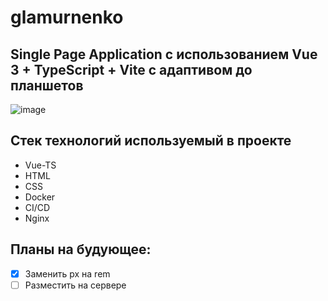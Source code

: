 # glamurnenko

## Single Page Application с использованием Vue 3 + TypeScript + Vite с адаптивом до планшетов

![image](https://user-images.githubusercontent.com/75541723/202222007-e89b5124-7da0-410b-96cf-0040f4d9c467.png)


## Стек технологий используемый в проекте
- Vue-TS
- HTML
- CSS
- Docker
- CI/CD
- Nginx

## Планы на будующее:
- [X] Заменить px на rem
- [ ] Разместить на сервере
